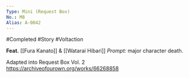 ```yaml
---
Type: Mini (Request Box)
No.: M8
Alias: A-0042
---
```

#Completed #Story #Voltaction 

**Feat.** [[Fura Kanato]] & [[Watarai Hibari]]
*Prompt:* major character death.

Adapted into Request Box Vol. 2
https://archiveofourown.org/works/66268858